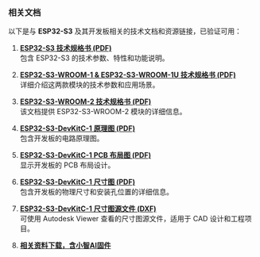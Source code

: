 
### 相关文档

以下是与 **ESP32-S3** 及其开发板相关的技术文档和资源链接，已验证可用：

1. **[ESP32-S3 技术规格书 (PDF)](https://www.espressif.com/sites/default/files/documentation/esp32-s3_datasheet_cn.pdf)**  
   包含 ESP32-S3 的技术参数、特性和功能说明。

2. **[ESP32-S3-WROOM-1 & ESP32-S3-WROOM-1U 技术规格书 (PDF)](https://www.espressif.com/sites/default/files/documentation/esp32-s3-wroom-1_wroom-1u_datasheet_cn.pdf)**  
   详细介绍这两款模块的技术参数和应用场景。

3. **[ESP32-S3-WROOM-2 技术规格书 (PDF)](https://www.espressif.com/sites/default/files/documentation/esp32-s3-wroom-2_datasheet_cn.pdf)**  
   该文档提供 ESP32-S3-WROOM-2 模块的详细信息。

4. **[ESP32-S3-DevKitC-1 原理图 (PDF)](https://dl.espressif.com/dl/SCH_ESP32-S3-DEVKITC-1_V1_20210312C.pdf)**  
   包含开发板的电路原理图。

5. **[ESP32-S3-DevKitC-1 PCB 布局图 (PDF)](https://dl.espressif.com/dl/PCB_ESP32-S3-DevKitC-1_V1_20210312CB.pdf)**  
   显示开发板的 PCB 布局设计。

6. **[ESP32-S3-DevKitC-1 尺寸图 (PDF)](https://dl.espressif.com/dl/DXF_ESP32-S3-DevKitC-1_V1_20210312CB.pdf)**  
   包含开发板的物理尺寸和安装孔位置的详细信息。

7. **[ESP32-S3-DevKitC-1 尺寸图源文件 (DXF)](https://dl.espressif.com/dl/DXF_ESP32-S3-DevKitC-1_V1_20210312CB.dxf)**  
   可使用 Autodesk Viewer 查看的尺寸图源文件，适用于 CAD 设计和工程项目。

8. **[相关资料下载，含小智AI固件](ESP32-S3开发板.rar)**  
